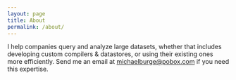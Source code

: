 ```yaml
---
layout: page
title: About
permalink: /about/
---
```


I help companies query and analyze large datasets, whether that includes developing custom compilers & datastores, or using their existing ones more efficiently. Send me an email at michaelburge@pobox.com if you need this expertise.
